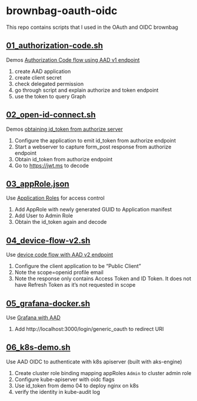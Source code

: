 # brownbag-oauth-oidc
This repo contains scripts that I used in the OAuth and OIDC brownbag

## [01_authorization-code.sh](/01_authorization-code.sh)
Demos [Authorization Code flow using AAD v1 endpoint](https://docs.microsoft.com/en-us/azure/active-directory/develop/v1-protocols-oauth-code)
1. create AAD application
2. create client secret
3. check delegated permission
4. go through script and explain authorize and token endpoint
5. use the token to query Graph

## [02_open-id-connect.sh](02_open-id-connect.sh)
Demos [obtaining id_token from authorize server](https://docs.microsoft.com/en-us/azure/active-directory/develop/v1-protocols-openid-connect-code)
1. Configure the application to emit id_token from authorize endpoint
2. Start a webserver to capture form_post response from authorize endpoint
3. Obtain id_token from authorize endpoint
4. Go to https://jwt.ms to decode

## [03_appRole.json](03_appRole.json)
Use [Application Roles](https://docs.microsoft.com/en-us/azure/architecture/multitenant-identity/app-roles) for access control
1. Add AppRole with newly generated GUID to Application manifest 
2. Add User to Admin Role
3. Obtain the id_token again and decode

## [04_device-flow-v2.sh](04_device-flow-v2.sh)
Use [device code flow with AAD v2 endpoint](https://docs.microsoft.com/en-us/azure/active-directory/develop/v2-oauth2-device-code#protocol-diagram
)
1. Configure the client application to be “Public Client”
2. Note the scope=openid profile email
3. Note the response only contains Access Token and ID Token. It does not have Refresh Token as it’s not requested in scope

## [05_grafana-docker.sh](05_grafana-docker.sh)
Use [Grafana with AAD](https://grafana.com/docs/auth/generic-oauth/#set-up-oauth2-with-azure-active-directory)
1. Add http://localhost:3000/login/generic_oauth to redirect URI

## [06_k8s-demo.sh](06_k8s-demo.sh)
Use AAD OIDC to authenticate with k8s apiserver (built with aks-engine)
1. Create cluster role binding mapping appRoles `Admin` to cluster admin role
2. Configure kube-apiserver with oidc flags
3. Use id_token from demo 04 to deploy nginx on k8s
4. verify the identity in kube-audit log
